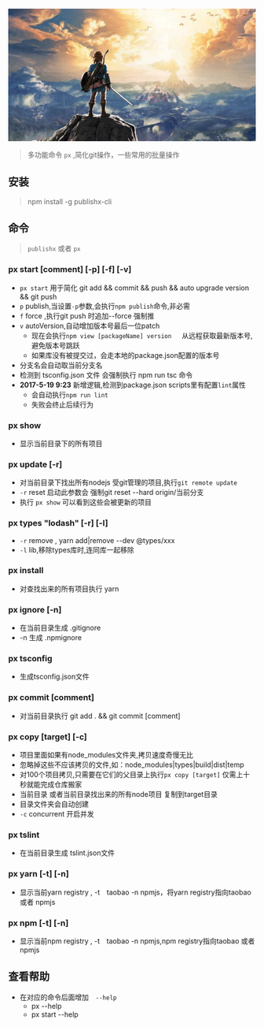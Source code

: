 ![my love](./logo.png)

> 多功能命令 `px` ,简化git操作，一些常用的批量操作

## 安装      
> npm install -g publishx-cli          
 
## 命令    
> `publishx` 或者 `px`     

### px start [comment] [-p] [-f] [-v]
- `px start` 用于简化 git add && commit && push && auto upgrade version  && git push 
- `p` publish,当设置`-p`参数,会执行`npm publish`命令,非必需
- `f` force ,执行git push 时追加--force 强制推
- `v` autoVersion,自动增加版本号最后一位patch
    * 现在会执行`npm view [packageName] version `　从远程获取最新版本号,避免版本号跳跃
    * 如果库没有被提交过，会走本地的package.json配置的版本号
-  分支名会自动取当前分支名
-  检测到 tsconfig.json 文件 会强制执行 npm run tsc 命令
- **2017-5-19 9:23** 新增逻辑,检测到package.json scripts里有配置`lint`属性
    - 会自动执行`npm run lint`
    - 失败会终止后续行为
 
### px show 
- 显示当前目录下的所有项目

### px update [-r] 
- 对当前目录下找出所有nodejs 受git管理的项目,执行`git remote update`
- `-r` reset 启动此参数会 强制git reset --hard origin/当前分支 
- 执行 `px show` 可以看到这些会被更新的项目

### px types "lodash" [-r] [-l]
-  `-r` remove , yarn add|remove --dev @types/xxx 
- `-l` lib,移除types库时,连同库一起移除

### px install  
- 对查找出来的所有项目执行 yarn 

### px ignore [-n]  
- 在当前目录生成 .gitignore
- -n 生成 .npmignore

### px tsconfig 
- 生成tsconfig.json文件

### px commit [comment] 
- 对当前目录执行 git add . && git commit [comment]

### px copy [target]  [-c] 
- 项目里面如果有node_modules文件夹,拷贝速度奇慢无比   
- 忽略掉这些不应该拷贝的文件,如：node_modules|types|build|dist|temp  
- 对100个项目拷贝,只需要在它们的父目录上执行`px copy [target]` 仅需上十秒就能完成仓库搬家
- 当前目录 或者当前目录找出来的所有node项目 复制到target目录
- 目录文件夹会自动创建
- `-c` concurrent 开启并发

### px tslint 
- 在当前目录生成 tslint.json文件

### px yarn [-t] [-n]
- 显示当前yarn registry , -t　taobao -n npmjs，将yarn registry指向taobao 或者 npmjs

### px npm [-t] [-n]
- 显示当前npm registry , -t　taobao -n npmjs,npm registry指向taobao 或者 npmjs 

## 查看帮助

- 在对应的命令后面增加　`--help`
    * px --help 
    * px start --help 
 
 
